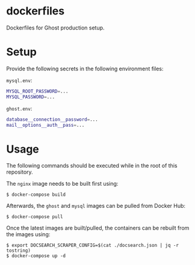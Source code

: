 dockerfiles
===
Dockerfiles for Ghost production setup.

# Setup

Provide the following secrets in the following environment files:

`mysql.env`:
```bash
MYSQL_ROOT_PASSWORD=...
MYSQL_PASSWORD=...
```

`ghost.env`:
```bash
database__connection__password=...
mail__options__auth__pass=...
```

# Usage

The following commands should be executed while in the root of this repository.

The `nginx` image needs to be built first using:
```
$ docker-compose build
```

Afterwards, the `ghost` and `mysql` images can be pulled from Docker Hub:
```
$ docker-compose pull
```

Once the latest images are built/pulled, the containers can be rebuilt from the images using:
```
$ export DOCSEARCH_SCRAPER_CONFIG=$(cat ./docsearch.json | jq -r tostring)
$ docker-compose up -d
```
